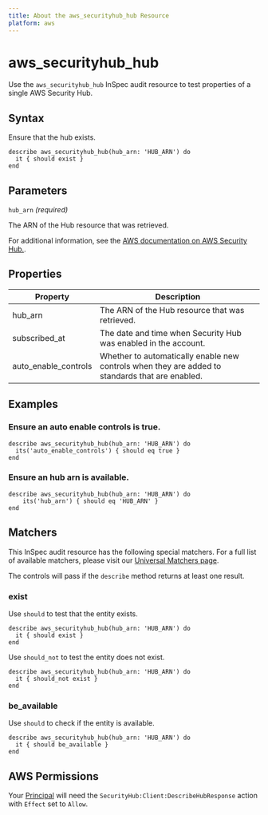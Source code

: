 ```yaml
---
title: About the aws_securityhub_hub Resource
platform: aws
---
```


# aws_securityhub_hub

Use the `aws_securityhub_hub` InSpec audit resource to test properties of a single AWS Security Hub.

## Syntax

Ensure that the hub exists.

    describe aws_securityhub_hub(hub_arn: 'HUB_ARN') do
      it { should exist }
    end

## Parameters

`hub_arn` _(required)_

The ARN of the Hub resource that was retrieved.

For additional information, see the [AWS documentation on AWS Security Hub.](https://docs.aws.amazon.com/AWSCloudFormation/latest/UserGuide/aws-resource-cloudwatch-compositealarm.html).

## Properties

| Property | Description |
| --- | --- |
| hub_arn | The ARN of the Hub resource that was retrieved. |
| subscribed_at | The date and time when Security Hub was enabled in the account. |
| auto_enable_controls |Whether to automatically enable new controls when they are added to standards that are enabled. |

## Examples

### Ensure an auto enable controls is true.
    describe aws_securityhub_hub(hub_arn: 'HUB_ARN') do
      its('auto_enable_controls') { should eq true }
    end

### Ensure an hub arn is available.
    describe aws_securityhub_hub(hub_arn: 'HUB_ARN') do
        its('hub_arn') { should eq 'HUB_ARN' }
    end

## Matchers

This InSpec audit resource has the following special matchers. For a full list of available matchers, please visit our [Universal Matchers page](https://www.inspec.io/docs/reference/matchers/).

The controls will pass if the `describe` method returns at least one result.

### exist

Use `should` to test that the entity exists.

    describe aws_securityhub_hub(hub_arn: 'HUB_ARN') do
      it { should exist }
    end

Use `should_not` to test the entity does not exist.

    describe aws_securityhub_hub(hub_arn: 'HUB_ARN') do
      it { should_not exist }
    end

### be_available

Use `should` to check if the entity is available.

    describe aws_securityhub_hub(hub_arn: 'HUB_ARN') do
      it { should be_available }
    end

## AWS Permissions

Your [Principal](https://docs.aws.amazon.com/IAM/latest/UserGuide/intro-structure.html#intro-structure-principal) will need the `SecurityHub:Client:DescribeHubResponse` action with `Effect` set to `Allow`.